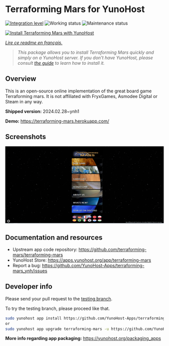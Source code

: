 <!--
N.B.: This README was automatically generated by https://github.com/YunoHost/apps/tree/master/tools/readme_generator
It shall NOT be edited by hand.
-->

# Terraforming Mars  for YunoHost

[![Integration level](https://dash.yunohost.org/integration/terraforming-mars.svg)](https://dash.yunohost.org/appci/app/terraforming-mars) ![Working status](https://ci-apps.yunohost.org/ci/badges/terraforming-mars.status.svg) ![Maintenance status](https://ci-apps.yunohost.org/ci/badges/terraforming-mars.maintain.svg)

[![Install Terraforming Mars  with YunoHost](https://install-app.yunohost.org/install-with-yunohost.svg)](https://install-app.yunohost.org/?app=terraforming-mars)

*[Lire ce readme en français.](./README_fr.md)*

> *This package allows you to install Terraforming Mars  quickly and simply on a YunoHost server.
If you don't have YunoHost, please consult [the guide](https://yunohost.org/#/install) to learn how to install it.*

## Overview

This is an open-source online implementation of the great board game Terraforming mars. It is not affiliated with FryxGames, Asmodee Digital or Steam in any way.


**Shipped version:** 2024.02.28~ynh1

**Demo:** https://terraforming-mars.herokuapp.com/

## Screenshots

![Screenshot of Terraforming Mars ](./doc/screenshots/screenshot.png)

## Documentation and resources

* Upstream app code repository: <https://github.com/terraforming-mars/terraforming-mars>
* YunoHost Store: <https://apps.yunohost.org/app/terraforming-mars>
* Report a bug: <https://github.com/YunoHost-Apps/terraforming-mars_ynh/issues>

## Developer info

Please send your pull request to the [testing branch](https://github.com/YunoHost-Apps/terraforming-mars_ynh/tree/testing).

To try the testing branch, please proceed like that.

``` bash
sudo yunohost app install https://github.com/YunoHost-Apps/terraforming-mars_ynh/tree/testing --debug
or
sudo yunohost app upgrade terraforming-mars -u https://github.com/YunoHost-Apps/terraforming-mars_ynh/tree/testing --debug
```

**More info regarding app packaging:** <https://yunohost.org/packaging_apps>